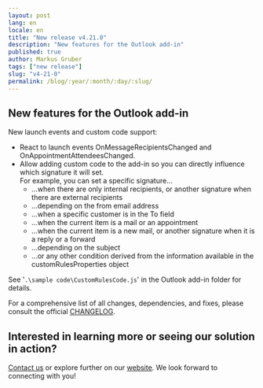 ```yaml
---
layout: post
lang: en
locale: en
title: "New release v4.21.0"
description: "New features for the Outlook add-in"
published: true
author: Markus Gruber
tags: ["new release"]
slug: "v4-21-0"
permalink: /blog/:year/:month/:day/:slug/
---
```

## New features for the Outlook add-in
New launch events and custom code support:
- React to launch events OnMessageRecipientsChanged and OnAppointmentAttendeesChanged.
- Allow adding custom code to the add-in so you can directly influence which signature it will set.  
  For example, you can set a specific signature…
    - …when there are only internal recipients, or another signature when there are external recipients
    - …depending on the from email address
    - …when a specific customer is in the To field
    - …when the current item is a mail or an appointment
    - …when the current item is a new mail, or another signature when it is a reply or a forward
    - …depending on the subject
    - …or any other condition derived from the information available in the customRulesProperties object  

See '`.\sample code\CustomRulesCode.js`' in the Outlook add-in folder for details.

For a comprehensive list of all changes, dependencies, and fixes, please consult the official [CHANGELOG](https://github.com/Set-OutlookSignatures/Set-OutlookSignatures/blob/main/docs/CHANGELOG.md).

## Interested in learning more or seeing our solution in action?
[Contact us](/contact) or explore further on our [website](/). We look forward to connecting with you!